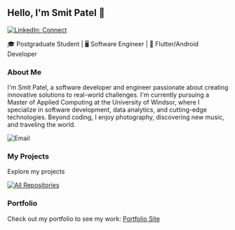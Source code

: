 ## Hello, I'm Smit Patel 👋

[![LinkedIn: Connect](https://img.shields.io/badge/LinkedIn-Connect-blue)][1]

[1]: https://www.linkedin.com/in/smit-patel-34848a210/

🎓 Postgraduate Student | 🖥️ Software Engineer | 📱 Flutter/Android Developer

### About Me

I'm Smit Patel, a software developer and engineer passionate about creating innovative solutions to real-world challenges. I'm currently pursuing a Master of Applied Computing at the University of Windsor, where I specialize in software development, data analytics, and cutting-edge technologies. Beyond coding, I enjoy photography, discovering new music, and traveling the world.

![Email](https://img.shields.io/badge/Email-smitpatel7032%40gmail.com-red)


### My Projects

Explore my projects

[![All Repositories](https://img.shields.io/badge/All%20Repositories-View%20All-brightgreen)](https://github.com/Smit-1103?tab=repositories)


### Portfolio

Check out my portfolio to see my work: [Portfolio Site](https://portfolio-smit.vercel.app/)
